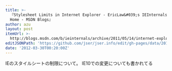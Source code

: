 ```yaml
---
title: >-
  『Stylesheet Limits in Internet Explorer - EricLaw&#039;s IEInternals - Site
  Home - MSDN Blogs』
author: azu
layout: post
itemUrl: >-
  http://blogs.msdn.com/b/ieinternals/archive/2011/05/14/internet-explorer-stylesheet-rule-selector-import-sheet-limit-maximum.aspx
editJSONPath: 'https://github.com/jser/jser.info/edit/gh-pages/data/2012/03/index.json'
date: '2012-03-30T00:20:00Z'
---
```

IEのスタイルシートの制限について。
IE10での変更についても書かれてる
